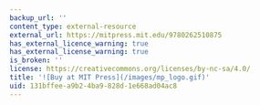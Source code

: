 ```yaml
---
backup_url: ''
content_type: external-resource
external_url: https://mitpress.mit.edu/9780262510875
has_external_licence_warning: true
has_external_license_warning: true
is_broken: ''
license: https://creativecommons.org/licenses/by-nc-sa/4.0/
title: '![Buy at MIT Press](/images/mp_logo.gif)'
uid: 131bffee-a9b2-4ba9-828d-1e668ad04ac8
---
```

